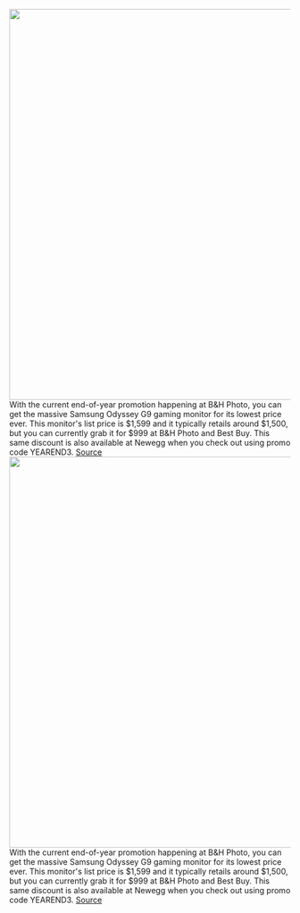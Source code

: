 <img src='https://cdn.vox-cdn.com/thumbor/EEZAZPUGhncRTrJu4BfHyKtJAPo=/0x0:2040x1360/1200x800/filters:focal(857x517:1183x843)/cdn.vox-cdn.com/uploads/chorus_image/image/70311013/cfaulkner_210720_4672_0001.0.jpg' width='700px' /><br/>
With the current end-of-year promotion happening at B&H Photo, you can get the massive Samsung Odyssey G9 gaming monitor for its lowest price ever. This monitor's list price is $1,599 and it typically retails around $1,500, but you can currently grab it for $999 at B&H Photo and Best Buy. This same discount is also available at Newegg when you check out using promo code YEAREND3.
<a href='https://www.theverge.com/good-deals/2021/12/23/22850641/odyssey-g9-gaming-monitor-razer-keyboard-smart-frames-epic-games-deal-sale'> Source <a/><img src='https://cdn.vox-cdn.com/thumbor/EEZAZPUGhncRTrJu4BfHyKtJAPo=/0x0:2040x1360/1200x800/filters:focal(857x517:1183x843)/cdn.vox-cdn.com/uploads/chorus_image/image/70311013/cfaulkner_210720_4672_0001.0.jpg' width='700px' /><br/>
With the current end-of-year promotion happening at B&H Photo, you can get the massive Samsung Odyssey G9 gaming monitor for its lowest price ever. This monitor's list price is $1,599 and it typically retails around $1,500, but you can currently grab it for $999 at B&H Photo and Best Buy. This same discount is also available at Newegg when you check out using promo code YEAREND3.
<a href='https://www.theverge.com/good-deals/2021/12/23/22850641/odyssey-g9-gaming-monitor-razer-keyboard-smart-frames-epic-games-deal-sale'> Source <a/>